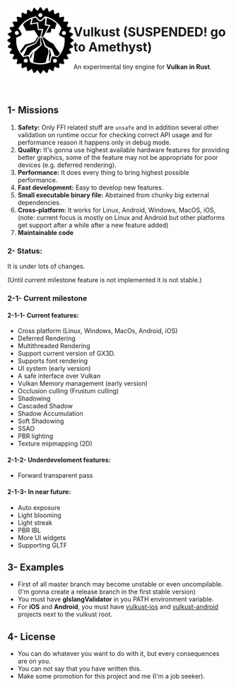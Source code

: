 <img align="left" alt="" src="https://github.com/Hossein-Noroozpour/vulkust-static-files/raw/master/vulkust_logo.png" height="150" />

# Vulkust (SUSPENDED! go to Amethyst)

An experimental tiny engine for **Vulkan in Rust**.

<br>
<br>

## 1- Missions

 1. **Safety:**
Only FFI related stuff are `unsafe` and in addition several other validation on runtime occur for checking correct API usage and for performance reason it happens only in debug mode.
 2. **Quality:** It's gonna use highest available hardware features for providing better graphics, some of the feature may not be appropriate for poor devices (e.g. deferred rendering).
 3. **Performance:** It does every thing to bring highest possible performance.
 4. **Fast development:** Easy to develop new features.
 5. **Small executable binary file:** Abstained from chunky big external dependencies.
 6. **Cross-platform:** It works for Linux, Android, Windows, MacOS, iOS, (note: current focus is mostly on Linux and Android but other platforms get support after a while after a new feature added)
 7. **Maintainable code**

### 2- Status:

It is under lots of changes.

(Until current milestone feature is not implemented it is not stable.)

### 2-1- Current milestone

#### 2-1-1- Current features:

- Cross platform (Linux, Windows, MacOs, Android, iOS)
- Deferred Rendering
- Multithreaded Rendering
- Support current version of GX3D.
- Supports font rendering
- UI system (early version)
- A safe interface over Vulkan
- Vulkan Memory management (early version)
- Occlusion culling (Frustum culling)
- Shadowing
- Cascaded Shadow
- Shadow Accumulation
- Soft Shadowing
- SSAO
- PBR lighting
- Texture mipmapping (2D)

#### 2-1-2- Underdeveloment features:

- Forward transparent pass

#### 2-1-3- In near future:

- Auto exposure
- Light blooming
- Light streak
- PBR IBL
- More UI widgets
- Supporting GLTF

## 3- Examples

- First of all master branch may become unstable or even uncompilable.
  (I'm gonna create a release branch in the first stable version)
- You must have **glslangValidator** in you PATH environment variable.
- For **iOS** and **Android**, you must have
  [vulkust-ios](https://github.com/Hossein-Noroozpour/vulkust-ios) and
  [vulkust-android](https://github.com/Hossein-Noroozpour/vulkust-android)
  projects next to the vulkust root.

## 4- License

- You can do whatever you want to do with it, but every consequences are on you.
- You can not say that you have written this.
- Make some promotion for this project and me (I'm a job seeker).
